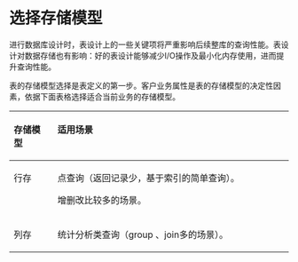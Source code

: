 # 选择存储模型

进行数据库设计时，表设计上的一些关键项将严重影响后续整库的查询性能。表设计对数据存储也有影响：好的表设计能够减少I/O操作及最小化内存使用，进而提升查询性能。

表的存储模型选择是表定义的第一步。客户业务属性是表的存储模型的决定性因素，依据下面表格选择适合当前业务的存储模型。

<a name="zh-cn_topic_0237121516_zh-cn_topic_0076211991_zh-cn_topic_0071158045_table39547486"></a>
<table><thead align="left"><tr id="zh-cn_topic_0237121516_zh-cn_topic_0076211991_zh-cn_topic_0071158045_row59078165"><th class="cellrowborder" valign="top" width="15.65%" id="mcps1.1.3.1.1"><p id="zh-cn_topic_0237121516_zh-cn_topic_0076211991_zh-cn_topic_0071158045_p20602051"><a name="zh-cn_topic_0237121516_zh-cn_topic_0076211991_zh-cn_topic_0071158045_p20602051"></a><a name="zh-cn_topic_0237121516_zh-cn_topic_0076211991_zh-cn_topic_0071158045_p20602051"></a><strong id="zh-cn_topic_0237121516_zh-cn_topic_0076211991_b5354996163216"><a name="zh-cn_topic_0237121516_zh-cn_topic_0076211991_b5354996163216"></a><a name="zh-cn_topic_0237121516_zh-cn_topic_0076211991_b5354996163216"></a>存储模型</strong></p>
</th>
<th class="cellrowborder" valign="top" width="84.35000000000001%" id="mcps1.1.3.1.2"><p id="zh-cn_topic_0237121516_zh-cn_topic_0076211991_zh-cn_topic_0071158045_p53618895"><a name="zh-cn_topic_0237121516_zh-cn_topic_0076211991_zh-cn_topic_0071158045_p53618895"></a><a name="zh-cn_topic_0237121516_zh-cn_topic_0076211991_zh-cn_topic_0071158045_p53618895"></a><strong id="zh-cn_topic_0237121516_zh-cn_topic_0076211991_zh-cn_topic_0071158045_b12808013"><a name="zh-cn_topic_0237121516_zh-cn_topic_0076211991_zh-cn_topic_0071158045_b12808013"></a><a name="zh-cn_topic_0237121516_zh-cn_topic_0076211991_zh-cn_topic_0071158045_b12808013"></a>适用场景</strong></p>
</th>
</tr>
</thead>
<tbody><tr id="zh-cn_topic_0237121516_zh-cn_topic_0076211991_zh-cn_topic_0071158045_row30816121"><td class="cellrowborder" valign="top" width="15.65%" headers="mcps1.1.3.1.1 "><p id="zh-cn_topic_0237121516_zh-cn_topic_0076211991_zh-cn_topic_0071158045_p13077833"><a name="zh-cn_topic_0237121516_zh-cn_topic_0076211991_zh-cn_topic_0071158045_p13077833"></a><a name="zh-cn_topic_0237121516_zh-cn_topic_0076211991_zh-cn_topic_0071158045_p13077833"></a>行存</p>
</td>
<td class="cellrowborder" valign="top" width="84.35000000000001%" headers="mcps1.1.3.1.2 "><p id="zh-cn_topic_0237121516_zh-cn_topic_0076211991_zh-cn_topic_0071158045_p52671525"><a name="zh-cn_topic_0237121516_zh-cn_topic_0076211991_zh-cn_topic_0071158045_p52671525"></a><a name="zh-cn_topic_0237121516_zh-cn_topic_0076211991_zh-cn_topic_0071158045_p52671525"></a>点查询（返回记录少，基于索引的简单查询）。</p>
<p id="zh-cn_topic_0237121516_zh-cn_topic_0076211991_zh-cn_topic_0071158045_p4281684"><a name="zh-cn_topic_0237121516_zh-cn_topic_0076211991_zh-cn_topic_0071158045_p4281684"></a><a name="zh-cn_topic_0237121516_zh-cn_topic_0076211991_zh-cn_topic_0071158045_p4281684"></a>增删改比较多的场景。</p>
</td>
</tr>
<tr id="zh-cn_topic_0237121516_zh-cn_topic_0076211991_zh-cn_topic_0071158045_row38535158"><td class="cellrowborder" valign="top" width="15.65%" headers="mcps1.1.3.1.1 "><p id="zh-cn_topic_0237121516_zh-cn_topic_0076211991_zh-cn_topic_0071158045_p34340132"><a name="zh-cn_topic_0237121516_zh-cn_topic_0076211991_zh-cn_topic_0071158045_p34340132"></a><a name="zh-cn_topic_0237121516_zh-cn_topic_0076211991_zh-cn_topic_0071158045_p34340132"></a>列存</p>
</td>
<td class="cellrowborder" valign="top" width="84.35000000000001%" headers="mcps1.1.3.1.2 "><p id="zh-cn_topic_0237121516_zh-cn_topic_0076211991_zh-cn_topic_0071158045_p30087318"><a name="zh-cn_topic_0237121516_zh-cn_topic_0076211991_zh-cn_topic_0071158045_p30087318"></a><a name="zh-cn_topic_0237121516_zh-cn_topic_0076211991_zh-cn_topic_0071158045_p30087318"></a>统计分析类查询（group 、join多的场景）。</p>
</td>
</tr>
</tbody>
</table>

